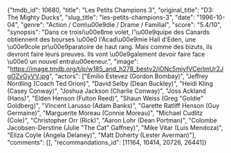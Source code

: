 {"tmdb_id": 10680, "title": "Les Petits Champions 3", "original_title": "D3: The Mighty Ducks", "slug_title": "les-petits-champions-3", "date": "1996-10-04", "genre": "Action / Com\u00e9die / Drame / Familial", "score": "5.4/10", "synopsis": "Dans ce troisi\u00e8me volet, l'\u00e9quipe des Canards obtiennent des bourses \u00e0 l'Acad\u00e9mie Hall d'Eden, une \u00e9cole pr\u00e9paratoire de haut rang. Mais comme des bizuts, ils devront faire leurs preuves. Ils vont \u00e9galement devoir faire face \u00e0 un nouvel entra\u00eeneur.", "image": "https://image.tmdb.org/t/p/w185_and_h278_bestv2/iONc5miyfVCerlmUr2JgOZvGyVV.jpg", "actors": ["Emilio Estevez (Gordon Bombay)", "Jeffrey Nordling (Coach Ted Orion)", "David Selby (Dean Buckley)", "Heidi Kling (Casey Conway)", "Joshua Jackson (Charlie Conway)", "Joss Ackland (Hans)", "Elden Henson (Fulton Reed)", "Shaun Weiss (Greg \"Goldie\" Goldberg)", "Vincent Larusso (Adam Banks)", "Garette Ratliff Henson (Guy Germaine)", "Marguerite Moreau (Connie Moreau)", "Michael Cudlitz (Cole)", "Christopher Orr (Rick)", "Aaron Lohr (Dean Portman)", "Colombe Jacobsen-Derstine (Julie \"The Cat\" Gaffney)", "Mike Vitar (Luis Mendoza)", "Eliza Coyle (Angela Delaney)", "Matt Doherty (Lester Averman)"], "comments": [], "recommandations_id": [11164, 10414, 20726, 26441]}